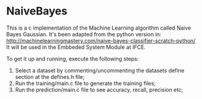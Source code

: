 # NaiveBayes
This is a c implementation of the Machine Learning algorithm called Naive Bayes Gaussian. 
It's been adapted from the python version in: http://machinelearningmastery.com/naive-bayes-classifier-scratch-python/
It will be used in the Embbeded System Module at IFCE.

To get it up and running, execute the following steps:
1. Select a dataset by commenting/uncommenting the datasets define section at the defines.h file;
2. Run the training/main.c file to generate the training files;
3. Run the prediction/main.c file to see accuracy, recall, precision etc;
